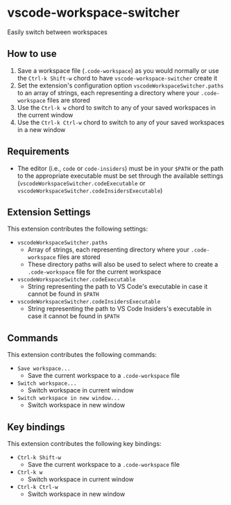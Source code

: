 # vscode-workspace-switcher

Easily switch between workspaces

## How to use

1. Save a workspace file (`.code-workspace`) as you would normally or use the `Ctrl-k Shift-w` chord to have `vscode-workspace-switcher` create it
2. Set the extension's configuration option `vscodeWorkspaceSwitcher.paths` to an array of strings, each representing a directory where your `.code-workspace` files are stored
3. Use the `Ctrl-k w` chord to switch to any of your saved workspaces in the current window
4. Use the `Ctrl-k Ctrl-w` chord to switch to any of your saved workspaces in a new window

## Requirements

* The editor (i.e., `code` or `code-insiders`) must be in your `$PATH`
  or the path to the appropriate executable must be set through the available settings
  (`vscodeWorkspaceSwitcher.codeExecutable` or `vscodeWorkspaceSwitcher.codeInsidersExecutable`)

## Extension Settings

This extension contributes the following settings:

* `vscodeWorkspaceSwitcher.paths`
  * Array of strings, each representing directory where your `.code-workspace` files are stored
  * These directory paths will also be used to select where to create a `.code-workspace` file for the current workspace
* `vscodeWorkspaceSwitcher.codeExecutable`
  * String representing the path to VS Code's executable in case it cannot be found in `$PATH`
* `vscodeWorkspaceSwitcher.codeInsidersExecutable`
  * String representing the path to VS Code Insiders's executable in case it cannot be found in `$PATH`

## Commands

This extension contributes the following commands:

* `Save workspace...`
  * Save the current workspace to a `.code-workspace` file
* `Switch workspace...`
  * Switch workspace in current window
* `Switch workspace in new window...`
  * Switch workspace in new window

## Key bindings

This extension contributes the following key bindings:

* `Ctrl-k Shift-w`
  * Save the current workspace to a `.code-workspace` file
* `Ctrl-k w`
  * Switch workspace in current window
* `Ctrl-k Ctrl-w`
  * Switch workspace in new window
